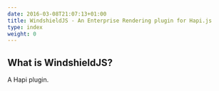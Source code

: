 ```yaml
---
date: 2016-03-08T21:07:13+01:00
title: WindshieldJS - An Enterprise Rendering plugin for Hapi.js
type: index
weight: 0
---
```


## What is WindshieldJS?

A Hapi plugin.
